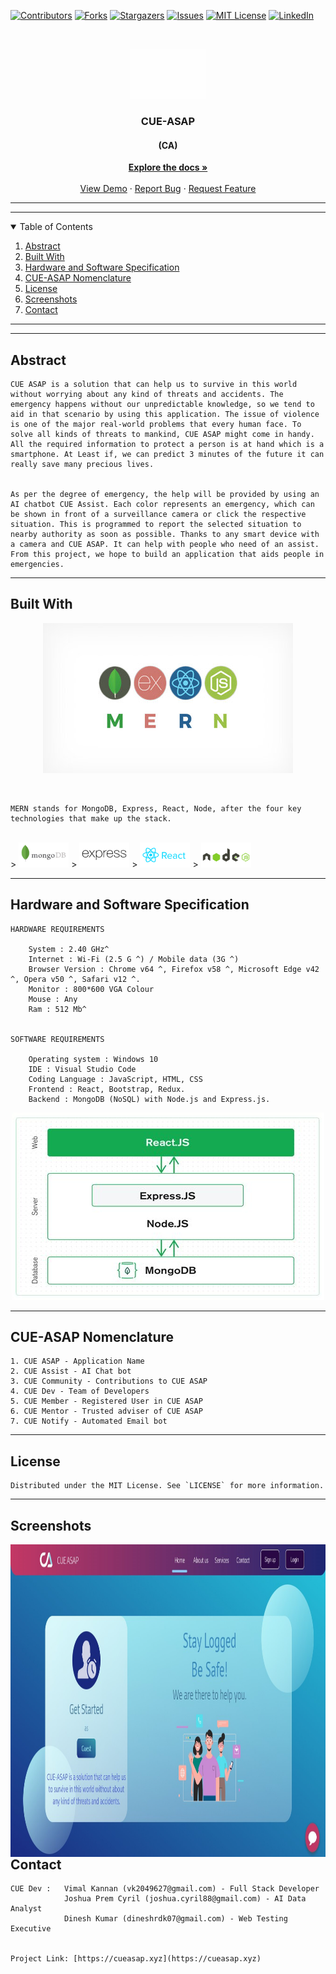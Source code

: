 <!--
*** Thanks for checking out the Best-README-Template. If you have a suggestion
*** that would make this better, please fork the repo and create a pull request
*** or simply open an issue with the tag "enhancement".
*** Thanks again! Now go create something AMAZING! :D
-->



<!-- PROJECT SHIELDS -->
<!--
*** I'm using markdown "reference style" links for readability.
*** Reference links are enclosed in brackets [ ] instead of parentheses ( ).
*** See the bottom of this document for the declaration of the reference variables
*** for contributors-url, forks-url, etc. This is an optional, concise syntax you may use.
*** https://www.markdownguide.org/basic-syntax/#reference-style-links
-->
[![Contributors][contributors-shield]][contributors-url]
[![Forks][forks-shield]][forks-url]
[![Stargazers][stars-shield]][stars-url]
[![Issues][issues-shield]][issues-url]
[![MIT License][license-shield]][license-url]
[![LinkedIn][linkedin-shield]][linkedin-url]



<!-- PROJECT LOGO -->
<br />
<p align="center">
  <a href="https://github.com/CUE-ASAP/Main-Web">
    <img src="images/CUE asap LOGO Black.gif" alt="Logo" width="120" height="80">
  </a>

  <h3 align="center">CUE-ASAP</h3>
  <h4 align="center">(CA)</h4>

  <p align="center">
    <a href="https://github.com/CUE-ASAP/Main-Web"><strong>Explore the docs »</strong></a>
    <br />
    <br />
    <a href="https://github.com/CUE-ASAP/Main-Web">View Demo</a>
    ·
    <a href="https://github.com/CUE-ASAP/Main-Web/issues">Report Bug</a>
    ·
    <a href="https://github.com/CUE-ASAP/Main-Web/issues">Request Feature</a>
  </p>
</p>

---
---

<!-- TABLE OF CONTENTS -->
<details open="open">
  <summary>Table of Contents</summary>
  <ol>
    <li><a href="#abstract">Abstract</a>
    <li><a href="#built-with">Built With</a></li>
    <li><a href="#hardware-and-software-specification">Hardware and Software Specification</a></li>
    <li><a href="#CUE-ASAP-nomenclature">CUE-ASAP Nomenclature</a></li>
	<li><a href="#license">License</a></li>
	<li><a href="#screenshots">Screenshots</a></li>
    <li><a href="#contact">Contact</a></li>
  </ol>
</details>

---
---

<!-- ABSTRACT -->
## Abstract

    CUE ASAP is a solution that can help us to survive in this world without worrying about any kind of threats and accidents. The emergency happens without our unpredictable knowledge, so we tend to aid in that scenario by using this application. The issue of violence is one of the major real-world problems that every human face. To solve all kinds of threats to mankind, CUE ASAP might come in handy. All the required information to protect a person is at hand which is a smartphone. At Least if, we can predict 3 minutes of the future it can really save many precious lives. 


    As per the degree of emergency, the help will be provided by using an AI chatbot CUE Assist. Each color represents an emergency, which can be shown in front of a surveillance camera or click the respective situation. This is programmed to report the selected situation to nearby authority as soon as possible. Thanks to any smart device with a camera and CUE ASAP. It can help with people who need of an assist. From this project, we hope to build an application that aids people in emergencies. 

---

## Built With

  <p align="center">
    <img src="images/mern-stack.jpg" alt="" width="400" height="240">
  </p>
  <br/>

    MERN stands for MongoDB, Express, React, Node, after the four key technologies that make up the stack. 
  
  <br />
>
  <div align="left" style="display:inline; white-space:nowrap;"> 
  <a href="" target="_blank" ><img src="images/mongodb.svg" alt="" width="80" height="40"></a>
  </div>
>
  <div align="left" style="display:inline; white-space:nowrap;"> 
  <a href="" target="_blank" ><img src="images/expressjs.svg" alt="" width="80" height="40"></a>
  </div>
>
  <div align="left" style="display:inline; white-space:nowrap;"> 
  <a href="" target="_blank" ><img src="images/reactjs.svg" alt="" width="80" height="40"></a>
  </div>
>
  <div align="left" style="display:inline; white-space:nowrap;"> 
  <a href="" target="_blank" ><img src="images/nodejs.svg" alt=""  width="80" height="40"></a>
  </div>
  <br />

---

<!-- HARDWARE AND SOFTWARE SPECIFICATION  -->
## Hardware and Software Specification

    HARDWARE REQUIREMENTS 

        System : 2.40 GHz^ 
        Internet : Wi-Fi (2.5 G ^) / Mobile data (3G ^) 
        Browser Version : Chrome v64 ^, Firefox v58 ^, Microsoft Edge v42 ^, Opera v50 ^, Safari v12 ^. 
        Monitor : 800*600 VGA Colour 
        Mouse : Any 
        Ram : 512 Mb^ 
  
 
    SOFTWARE REQUIREMENTS 

        Operating system : Windows 10 
        IDE : Visual Studio Code 
        Coding Language : JavaScript, HTML, CSS 
        Frontend : React, Bootstrap, Redux. 
        Backend : MongoDB (NoSQL) with Node.js and Express.js. 

<p align="center">
    <img src="images/mern-stack-arch.jpg" alt="" width="500" height="300">
</p>

---

<!--CUE-ASAP NOMENCLATURE -->
## CUE-ASAP Nomenclature

    1. CUE ASAP - Application Name 
    2. CUE Assist - AI Chat bot 
    3. CUE Community - Contributions to CUE ASAP 
    4. CUE Dev - Team of Developers 
    5. CUE Member - Registered User in CUE ASAP 
    6. CUE Mentor - Trusted adviser of CUE ASAP 
    7. CUE Notify - Automated Email bot 

---

<!-- LICENSE -->
## License

    Distributed under the MIT License. See `LICENSE` for more information.

---

<!-- SCREENSHOTS -->
## Screenshots

<p align="center">
  <div style="display:inline; white-space:nowrap;"> 
   <img src="images/Cue-asap-web.jpg" alt="" align="left" width="1200" height="500">
   <br />
  </div>
</p> 

---

<!-- CONTACT -->
## Contact

    CUE Dev :   Vimal Kannan (vk2049627@gmail.com) - Full Stack Developer
                Joshua Prem Cyril (joshua.cyril88@gmail.com) - AI Data Analyst
                Dinesh Kumar (dineshrdk07@gmail.com) - Web Testing Executive


    Project Link: [https://cueasap.xyz](https://cueasap.xyz)






<!-- MARKDOWN LINKS & IMAGES -->
<!-- https://www.markdownguide.org/basic-syntax/#reference-style-links -->
[contributors-shield]: https://img.shields.io/github/contributors/CUE-ASAP/Main-Web.svg?style=for-the-badge
[contributors-url]: https://github.com/CUE-ASAP/Main-Web/graphs/contributors
[forks-shield]: https://img.shields.io/github/forks/CUE-ASAP/Main-Web.svg?style=for-the-badge
[forks-url]: https://github.com/CUE-ASAP/Main-Web/network/members
[stars-shield]: https://img.shields.io/github/stars/CUE-ASAP/Main-Web.svg?style=for-the-badge
[stars-url]: https://github.com/CUE-ASAP/Main-Web/stargazers
[issues-shield]: https://img.shields.io/github/issues/CUE-ASAP/Main-Web.svg?style=for-the-badge
[issues-url]: https://github.com/CUE-ASAP/Main-Web/issues
[license-shield]: https://img.shields.io/github/license/CUE-ASAP/Main-Web.svg?style=for-the-badge
[license-url]: https://github.com/CUE-ASAP/Main-Web/blob/main/LICENSE
[linkedin-shield]: https://img.shields.io/badge/-LinkedIn-black.svg?style=for-the-badge&logo=linkedin&colorB=555
[linkedin-url]: https://linkedin.com/in/Vk-Demon